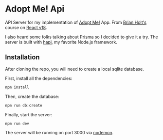# Adopt Me! Api
API Server for my implementation of [Adopt Me!](https://github.com/devinstewart/adopt-me) App.  From [Brian Holt's](https://frontendmasters.com/teachers/brian-holt/) course on [React v18](https://frontendmasters.com/courses/complete-react-v8/).

I also heard some folks talking about [Prisma](https://www.prisma.io/) so I decided to give it a try. The server is built with [hapi](https://hapi.dev/), my favorite Node.js framework.

## Installation

After cloning the repo, you will need to create a local sqlite database.

First, install all the dependencies:
```bash
npm install
```

Then, create the database:

```bash
npm run db:create
```

Finally, start the server:
```bash
npm run dev
```
The server will be running on port 3000 via [nodemon](https://nodemon.io/).
